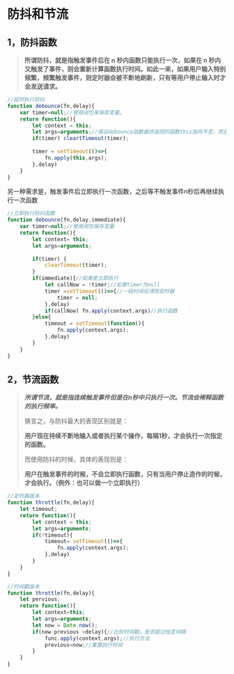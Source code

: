 # 防抖和节流

## 1，防抖函数

> **所谓防抖，就是指触发事件后在 n 秒内函数只能执行一次，如果在 n 秒内又触发了事件，则会重新计算函数执行时间。如此一来，如果用户输入特别频繁，频繁触发事件，则定时器会被不断地刷新，只有等用户停止输入时才会发送请求。** 

```javascript
//延时执行防抖
function debounce(fn,delay){
	var timer=null;//使用闭包来保存变量。
	return function(){
        let context = this;
        let args=arguments;//保证debounce函数最终返回的函数this指向不变，而且能接收到参数。
        if(timer) cleartTimeout(timer);
        
        timer = setTimeout(()=>{
            fn.apply(this,args);
        },delay)
	}
}
```

另一种需求是，触发事件后立即执行一次函数，之后等不触发事件n秒后再继续执行一次函数

```javascript
//立即执行防抖函数
function debounce(fn,delay,immediate){
    var timer=null;//使用闭包保存变量
    return function(){
        let context= this;
        let args=arguments;
        
     	if(timer) {
            clearTimeout(timer);
        }
        if(immediate){//如果是立即执行
            let callNow = !timer;//如果timer为null
            timer =setTimeout(()=>{//一段时间后清除定时器
                timer = null;
            },delay)
            if(callNow) fn.apply(context,args)//执行函数
        }else{
            timeout = setTimeout(function(){
            	fn.apply(context,args);  	  
            },delay)
        }
    }
}
```



## 2，节流函数

> ***所谓节流，就是指连续触发事件但是在n秒中只执行一次。节流会稀释函数的执行频率。***
>
> 换言之，与防抖最大的表现区别就是：
>
> **用户现在持续不断地输入或者执行某个操作，每隔1秒，才会执行一次指定的函数。**
>
> 而使用防抖的时候，具体的表现则是：
>
> **用户在触发事件的时候，不会立即执行函数，只有当用户停止造作的时候，才会执行。（例外：也可以做一个立即执行）**

```javascript
//定时器版本
function throttle(fn,delay){
	let timeout;
    return function(){
        let context = this;
        let args=arguments;
        if(!timeout){
            timeout= setTimeout(()=>{
                fn.apply(context,args);
            },delay)
        }
    }
}

//时间戳版本
function throttle(fn,delay){
    let pervious;
    return function(){
        let context=this;
        let args=arguments;
        let now = Date.now();
        if(now-previous >delay){//比较时间戳，是否超过给定间隔
            func.apply(context,args);//执行方法
            previous=now;//重置执行时间
        }
    }
}
```

